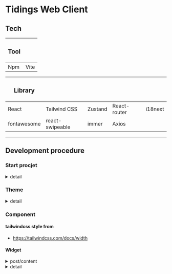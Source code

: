 # Tidings Web Client

## Tech

| <h3> Tool </h3> |      |
| --------------- | ---- |
| Npm             | Vite |

| <h3> Library </h3> |                 |         |              |         |
| ------------------ | --------------- | ------- | ------------ | ------- |
| React              | Tailwind CSS    | Zustand | React-router | i18next |
| fontawesome        | react-swipeable | immer   | Axios        |         |

---

## Development procedure

### Start procjet

<details>
<summary>detail</summary>
<div markdown="1">

#### install vite & Create react project

```bash
npm create vite@latest
```

```bash
√ Project name: ... tidings-web-client
√ Select a framework: » React
√ Select a variant: » TypeScript
```

#### Add react router package

```bash
npm install react-router-dom
```

#### Add zustand package

```bash
npm install zustand
```

#### Add tailwind package

```bash
npm install tailwindcss @tailwindcss/vite
```

```ts
// vite.config.ts
import tailwindcss from "@tailwindcss/vite";

export default defineConfig({
  plugins: [react(), tailwindcss()], //Add tailwindcss() plugin
});
```

#### Add reactI18n package

```bash
npm install i18next
```

#### Add react swipeable package

```bash
npm i react-swipeable
```

#### Add icon package

- https://fontawesome.com/search?o=r&ic=free&s=solid&ip=classic

```bash
npm install @fortawesome/fontawesome-free
```

```html
<!--index.html-->
<head>
  <script
    src="https://kit.fontawesome.com/98033d33dd.js"
    crossorigin="anonymous"
  ></script>
</head>
```

#### Add Immer package

```bash
npm install immer
```

#### Add Axios package

```bash
npm install axios
```

#### Add dotenv package

```bash
npm install dotenv
```

</div>
</details>

### Theme

<details>
<summary>detail</summary>
<div markdown="1">

#### Add font family

```html
<!-- index.html -->
<link rel="stylesheet" href="https://rsms.me/inter/inter.css" />
```

```css
/* index.css */
@import "tailwindcss";

@theme {
  --font-sans: InterVariable, sans-serif;
}
```

</div>
</details>

### Component

#### tailwindcss style from

- https://tailwindcss.com/docs/width

#### Widget

<details>
<summary>post/content</summary>
<div markdown="1">

```ts

```

</div>
</details>

<details>
<summary>detail</summary>
<div markdown="1">

</div>
</details>
